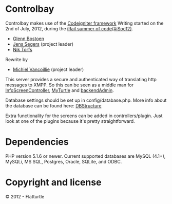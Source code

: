Controlbay
=========
Controlbay makes use of the [Codeigniter framework](http://codeigniter.com/)
Writing started on the 2nd of July, 2012, during the [iRail summer of code](http://hello.irail.be/irail-summer-of-code/)[(#iSoc12)](https://twitter.com/search/realtime/iSoc12).

* [Glenn Bostoen](http://twitter.com/glennbostoen)
* [Jens Segers](http://twitter.com/jenssegers) (project leader)
* [Nik Torfs](http://twitter.com/ntorfs)

Rewrite by

* [Michiel Vancoillie](http://twitter.com/ntynmichiel) (project leader)

This server provides a secure and authenticated way of translating http messages to XMPP. So this can be seen as a middle man for [InfoScreenController](https://github.com/FlatTurtle/InfoScreenController), [MyTurtle](https://github.com/FlatTurtle/MyTurtle) and [backendAdmin](https://github.com/FlatTurtle/backendAdmin).

Database settings should be set up in config/database.php.
More info about the database can be found here: [DBStructure](https://github.com/FlatTurtle/DBStructure)

Extra functionality for the screens can be added in controllers/plugin. Just look at one of the plugins because it's pretty straightforward.


Dependencies
============

PHP version 5.1.6 or newer.
Current supported databases are MySQL (4.1+), MySQLi, MS SQL, Postgres, Oracle, SQLite, and ODBC.

Copyright and license
=====================

© 2012 - Flatturtle

